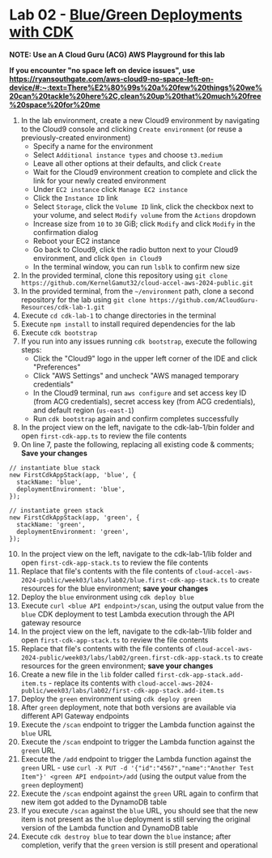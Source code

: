 # Lab 02 - [Blue/Green Deployments with CDK](https://learn.acloud.guru/handson/6b13d4a5-f418-4a29-a0a9-0adff3170ec7)

**NOTE: Use an A Cloud Guru (ACG) AWS Playground for this lab**

**If you encounter "no space left on device issues", use https://ryansouthgate.com/aws-cloud9-no-space-left-on-device/#:~:text=There%E2%80%99s%20a%20few%20things%20we%20can%20tackle%20here%2C,clean%20up%20that%20much%20free%20space%20for%20me**

1. In the lab environment, create a new Cloud9 environment by navigating to the Cloud9 console and clicking `Create environment` (or reuse a previously-created environment)
    - Specify a name for the environment
    - Select `Additional instance types` and choose `t3.medium`
    - Leave all other options at their defaults, and click `Create`
    - Wait for the Cloud9 environment creation to complete and click the link for your newly created environment
    - Under `EC2 instance` click `Manage EC2 instance`
    - Click the `Instance ID` link
    - Select `Storage`, click the `Volume ID` link, click the checkbox next to your volume, and select `Modify volume` from the `Actions` dropdown
    - Increase size from `10` to `30` GiB; click `Modify` and click `Modify` in the confirmation dialog
    - Reboot your EC2 instance
    - Go back to Cloud9, click the radio button next to your Cloud9 environment, and click `Open in Cloud9`
    - In the terminal window, you can run `lsblk` to confirm new size
1. In the provided terminal, clone this repository using `git clone https://github.com/KernelGamut32/cloud-accel-aws-2024-public.git`
1. In the provided terminal, from the `~/environment` path, clone a second repository for the lab using `git clone https://github.com/ACloudGuru-Resources/cdk-lab-1.git`
1. Execute `cd cdk-lab-1` to change directories in the terminal
1. Execute `npm install` to install required dependencies for the lab
1. Execute `cdk bootstrap`
1. If you run into any issues running `cdk bootstrap`, execute the following steps:
    - Click the "Cloud9" logo in the upper left corner of the IDE and click "Preferences"
    - Click "AWS Settings" and uncheck "AWS managed temporary credentials"
    - In the Cloud9 terminal, run `aws configure` and set access key ID (from ACG credentials), secret access key (from ACG credentials), and default region (`us-east-1`)
    - Run `cdk bootstrap` again and confirm completes successfully
1. In the project view on the left, navigate to the cdk-lab-1/bin folder and open `first-cdk-app.ts` to review the file contents
1. On line 7, paste the following, replacing all existing code & comments; **Save your changes**

```
// instantiate blue stack
new FirstCdkAppStack(app, 'blue', {
  stackName: 'blue',
  deploymentEnvironment: 'blue',
});

// instantiate green stack
new FirstCdkAppStack(app, 'green', {
  stackName: 'green',
  deploymentEnvironment: 'green',
});
```

10. In the project view on the left, navigate to the cdk-lab-1/lib folder and open `first-cdk-app-stack.ts` to review the file contents
11. Replace that file's contents with the file contents of `cloud-accel-aws-2024-public/week03/labs/lab02/blue.first-cdk-app-stack.ts` to create resources for the blue environment; **save your changes**
12. Deploy the `blue` environment using `cdk deploy blue`
13. Execute `curl <blue API endpoint>/scan`, using the output value from the `blue` CDK deployment to test Lambda execution through the API gateway resource
14. In the project view on the left, navigate to the cdk-lab-1/lib folder and open `first-cdk-app-stack.ts` to review the file contents
15. Replace that file's contents with the file contents of `cloud-accel-aws-2024-public/week03/labs/lab02/green.first-cdk-app-stack.ts` to create resources for the green environment; **save your changes**
16. Create a new file in the `lib` folder called `first-cdk-app-stack.add-item.ts` - replace its contents with `cloud-accel-aws-2024-public/week03/labs/lab02/first-cdk-app-stack.add-item.ts`
17. Deploy the `green` environment using `cdk deploy green`
18. After `green` deployment, note that both versions are available via different API Gateway endpoints
19. Execute the `/scan` endpoint to trigger the Lambda function against the `blue` URL
20. Execute the `/scan` endpoint to trigger the Lambda function against the `green` URL
21. Execute the `/add` endpoint to trigger the Lambda function against the `green` URL - use `curl -X PUT -d '{"id":"4567","name":"Another Test Item"}' <green API endpoint>/add` (using the output value from the `green` deployment)
22. Execute the `/scan` endpoint against the `green` URL again to confirm that new item got added to the DynamoDB table
23. If you execute `/scan` against the `blue` URL, you should see that the new item is not present as the `blue` deployment is still serving the original version of the Lambda function and DynamoDB table
24. Execute `cdk destroy blue` to tear down the `blue` instance; after completion, verify that the `green` version is still present and operational
